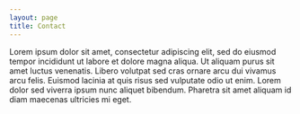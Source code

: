 ```yaml
---
layout: page
title: Contact
---
```





Lorem ipsum dolor sit amet, consectetur adipiscing elit, sed do eiusmod tempor incididunt ut labore et dolore magna aliqua. Ut aliquam purus sit amet luctus venenatis. Libero volutpat sed cras ornare arcu dui vivamus arcu felis. Euismod lacinia at quis risus sed vulputate odio ut enim. Lorem dolor sed viverra ipsum nunc aliquet bibendum. Pharetra sit amet aliquam id diam maecenas ultricies mi eget.